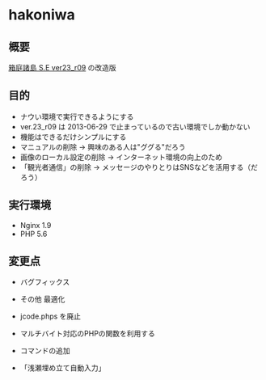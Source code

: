# hakoniwa
## 概要
[箱庭諸島 S.E ver23_r09](http://hakoniwa.symphonic-net.com/) の改造版

## 目的
* ナウい環境で実行できるようにする
 * ver.23_r09 は 2013-06-29 で止まっているので古い環境でしか動かない
* 機能はできるだけシンプルにする
 * マニュアルの削除 → 興味のある人は"ググる"だろう
 * 画像のローカル設定の削除 → インターネット環境の向上のため
 * 「観光者通信」の削除 → メッセージのやりとりはSNSなどを活用する（だろう）

## 実行環境
* Nginx 1.9
* PHP 5.6

## 変更点
* バグフィックス
* その他 最適化

* jcode.phps を廃止
 * マルチバイト対応のPHPの関数を利用する

* コマンドの追加
 * 「浅瀬埋め立て自動入力」
